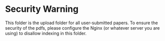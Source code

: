 # Security Warning

This folder is the upload folder for all user-submitted papers. To ensure the security of the pdfs, please configure the Nginx (or whatever server you are using) to disallow indexing in this folder.
